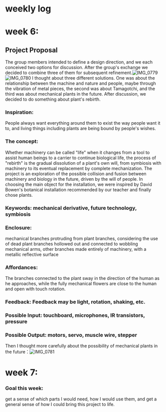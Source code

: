 # weekly log
# week 6:
## Project Proposal
The group members intended to define a design direction, and we each conceived two options for discussion. After the group's exchange we decided to combine three of them for subsequent refinement.![IMG_0779](https://user-images.githubusercontent.com/119873931/206718742-4cdd40b7-6cfc-46bf-a67e-d885b7bb9e95.JPG)
![IMG_0780](https://user-images.githubusercontent.com/119873931/206718751-738ecb00-8490-41d7-b77f-91526505439a.JPG)
I thought about three different solutions. One was about the relationship between the machine and nature and people, maybe through the vibration of metal pieces, the second was about Tamagotchi, and the third was about mechanical plants in the future. After discussion, we decided to do something about plant's rebirth.

### Inspiration:
People always want everything around them to exist the way people want it to, and living things including plants are being bound by people's wishes.
### The concept:
Whether machinery can be called "life" when it changes from a tool to assist human beings to a carrier to continue biological life, the process of "rebirth" is the gradual dissolution of a plant's own will, from symbiosis with machinery to its eventual replacement by complete mechanization. The project is an exploration of the possible collision and fusion between machinery and biology in the future, driven by the will of people. In choosing the main object for the installation, we were inspired by David Bowen's botanical installation recommended by our teacher and finally chose plants.
### Keywords: mechanical derivative, future technology, symbiosis
### Enclosure: 
mechanical branches protruding from plant branches, considering the use of dead plant branches hollowed out and connected to wobbling mechanical arms, other branches made entirely of machinery, with a metallic reflective surface
### Affordances: 
The branches connected to the plant sway in the direction of the human as he approaches, while the fully mechanical flowers are close to the human and open with touch rotation.
### Feedback: Feedback may be light, rotation, shaking, etc.
### Possible Input: touchboard, microphones, IR transistors, pressure
### Possible Output: motors, servo, muscle wire, stepper
Then I thought more carefully about the possibility of mechanical plants in the future：![IMG_0781](https://user-images.githubusercontent.com/119873931/206721242-f795511b-e300-4a4b-ba06-bc6f94ea9826.JPG)
# week 7:
### Goal this week: 
get a sense of which parts I would need, how I would use them, and get a general sense of how I could bring this project to life.
